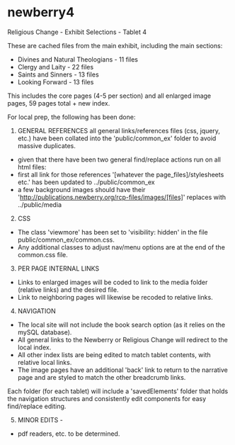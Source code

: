 # newberry4
Religious Change - Exhibit Selections - Tablet 4

These are cached files from the main exhibit, including the main sections:
* Divines and Natural Theologians - 11 files
* Clergy and Laity - 22 files
* Saints and Sinners - 13 files
* Looking Forward - 13 files

This includes the core pages (4-5 per section) and all enlarged image pages, 59 pages total + new index.

For local prep, the following has been done:

1. GENERAL REFERENCES
all general links/references files (css, jquery, etc.) have been collated into the 'public/common_ex' folder to avoid massive duplicates.
* given that there have been two general find/replace actions run on all html files:
* first all link for those references '[whatever the page_files]/stylesheets etc.' has been updated to ../public/common_ex
* a few background images should have their 'http://publications.newberry.org/rcp-files/images/[files]' replaces with ../public/media

2. CSS
* The class 'viewmore' has been set to 'visibility: hidden' in the file public/common_ex/common.css.
* Any additional classes to adjust nav/menu options are at the end of the common.css file.
  
3. PER PAGE INTERNAL LINKS
* Links to enlarged images will be coded to link to the media folder (relative links) and the desired file.
* Link to neighboring pages will likewise be recoded to relative links.
  
4. NAVIGATION
* The local site will not include the book search option (as it relies on the mySQL database).
* All general links to the Newberry or Religious Change will redirect to the local index.
* All other index lists are being edited to match tablet contents, with relative local links.
* The image pages have an additional 'back' link to return to the narrative page and are styled to match the other breadcrumb links.

Each folder (for each tablet) will include a 'savedElements' folder that holds the navigation structures and consistently edit components for easy find/replace editing.
  
5. MINOR EDITS -
* pdf readers, etc. to be determined.

  


